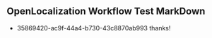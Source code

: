 ## OpenLocalization Workflow Test MarkDown
* 35869420-ac9f-44a4-b730-43c8870ab993 
thanks!<!--HONumber=Mar16_HO2-->
